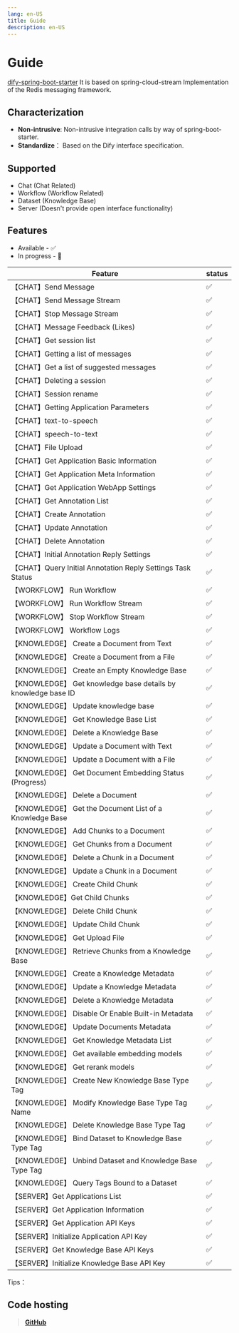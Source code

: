 ```yaml
---
lang: en-US
title: Guide
description: en-US
---
```


# Guide

[dify-spring-boot-starter](https://github.com/guoshiqiufeng/dify-spring-boot-starter) It is based on
spring-cloud-stream
Implementation of the Redis messaging framework.

## Characterization

- **Non-intrusive**: Non-intrusive integration calls by way of spring-boot-starter.
- **Standardize**： Based on the Dify interface specification.

## Supported

- Chat (Chat Related)
- Workflow (Workflow Related)
- Dataset (Knowledge Base)
- Server (Doesn't provide open interface functionality)

## Features

- Available - ✅
- In progress - 🚧

| Feature                                                     | status |
|-------------------------------------------------------------|--------|
| 【CHAT】Send Message                                          | ✅      |
| 【CHAT】Send Message Stream                                   | ✅      |
| 【CHAT】Stop Message Stream                                   | ✅      |
| 【CHAT】Message Feedback (Likes)                              | ✅      |
| 【CHAT】Get session list                                      | ✅      |
| 【CHAT】Getting a list of messages                            | ✅      |
| 【CHAT】Get a list of suggested messages                      | ✅      |
| 【CHAT】Deleting a session                                    | ✅      |
| 【CHAT】Session rename                                        | ✅      |
| 【CHAT】Getting Application Parameters                        | ✅      |
| 【CHAT】text-to-speech                                        | ✅      |
| 【CHAT】speech-to-text                                        | ✅      |
| 【CHAT】File Upload                                           | ✅      |
| 【CHAT】Get Application Basic Information                     | ✅      |
| 【CHAT】Get Application Meta Information                      | ✅      |
| 【CHAT】Get Application WebApp Settings                       | ✅      |
| 【CHAT】Get Annotation List                                   | ✅      |
| 【CHAT】Create Annotation                                     | ✅      |
| 【CHAT】Update Annotation                                     | ✅      |
| 【CHAT】Delete Annotation                                     | ✅      |
| 【CHAT】Initial Annotation Reply Settings                     | ✅      |
| 【CHAT】Query Initial Annotation Reply Settings Task Status   | ✅      |
| 【WORKFLOW】 Run Workflow                                     | ✅      |
| 【WORKFLOW】 Run Workflow Stream                              | ✅      |
| 【WORKFLOW】 Stop Workflow Stream                             | ✅      |
| 【WORKFLOW】 Workflow Logs                                    | ✅      |
| 【KNOWLEDGE】 Create a Document from Text                     | ✅      |
| 【KNOWLEDGE】 Create a Document from a File                   | ✅      |
| 【KNOWLEDGE】 Create an Empty Knowledge Base                  | ✅      |
| 【KNOWLEDGE】 Get knowledge base details by knowledge base ID | ✅      |
| 【KNOWLEDGE】 Update knowledge base                           | ✅      |
| 【KNOWLEDGE】 Get Knowledge Base List                         | ✅      |
| 【KNOWLEDGE】 Delete a Knowledge Base                         | ✅      |
| 【KNOWLEDGE】 Update a Document with Text                     | ✅      |
| 【KNOWLEDGE】 Update a Document with a File                   | ✅      |
| 【KNOWLEDGE】 Get Document Embedding Status (Progress)        | ✅      |
| 【KNOWLEDGE】 Delete a Document                               | ✅      |
| 【KNOWLEDGE】 Get the Document List of a Knowledge Base       | ✅      |
| 【KNOWLEDGE】 Add Chunks to a Document                        | ✅      |
| 【KNOWLEDGE】 Get Chunks from a Document                      | ✅      |
| 【KNOWLEDGE】 Delete a Chunk in a Document                    | ✅      |
| 【KNOWLEDGE】 Update a Chunk in a Document                    | ✅      |
| 【KNOWLEDGE】 Create Child Chunk                              | ✅      |
| 【KNOWLEDGE】Get Child Chunks                                 | ✅      |
| 【KNOWLEDGE】 Delete Child Chunk                              | ✅      |
| 【KNOWLEDGE】 Update Child Chunk                              | ✅      |
| 【KNOWLEDGE】 Get Upload File                                 | ✅      |
| 【KNOWLEDGE】 Retrieve Chunks from a Knowledge Base           | ✅      |
| 【KNOWLEDGE】 Create a Knowledge Metadata                     | ✅      |
| 【KNOWLEDGE】 Update a Knowledge Metadata                     | ✅      |
| 【KNOWLEDGE】 Delete a Knowledge Metadata                     | ✅      |
| 【KNOWLEDGE】 Disable Or Enable Built-in Metadata             | ✅      |
| 【KNOWLEDGE】 Update Documents Metadata                       | ✅      |
| 【KNOWLEDGE】 Get Knowledge Metadata List                     | ✅      |
| 【KNOWLEDGE】 Get available embedding models                  | ✅      |
| 【KNOWLEDGE】 Get rerank models                               | ✅      |
| 【KNOWLEDGE】 Create New Knowledge Base Type Tag              | ✅      |
| 【KNOWLEDGE】 Modify Knowledge Base Type Tag Name             | ✅      |
| 【KNOWLEDGE】 Delete Knowledge Base Type Tag                  | ✅      |
| 【KNOWLEDGE】 Bind Dataset to Knowledge Base Type Tag         | ✅      |
| 【KNOWLEDGE】 Unbind Dataset and Knowledge Base Type Tag      | ✅      |
| 【KNOWLEDGE】 Query Tags Bound to a Dataset                   | ✅      |
| 【SERVER】Get Applications List                               | ✅      |
| 【SERVER】Get Application Information                         | ✅      |
| 【SERVER】Get Application API Keys                            | ✅      |
| 【SERVER】Initialize Application API Key                      | ✅      |
| 【SERVER】Get Knowledge Base API Keys                         | ✅      |
| 【SERVER】Initialize Knowledge Base API Key                   | ✅      |

Tips：

## Code hosting

> **[GitHub](https://github.com/guoshiqiufeng/dify-spring-boot-starter)**
